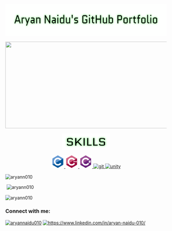 <p align="center"><img src="https://github.com/aryann010/aryann010/blob/main/Aryan-Naidu-s-GitHub-Portfolio-2-12-2022.gif?raw=true" width="900" height="100" /></p>
<p align="center"><img src="https://user-images.githubusercontent.com/39635734/82733390-d26ea100-9ce9-11ea-8c9e-e66e80e7d83b.gif" width="900" height="270" /></p>
<p align="center"><img src="https://github.com/aryann010/aryann010/blob/main/SKILLS-2-12-2022.gif?raw=true" width="150" height="50"/></p>

<p align="center"> <a href="https://www.cprogramming.com/" target="_blank" rel="noreferrer"> <img src="https://raw.githubusercontent.com/devicons/devicon/master/icons/c/c-original.svg" alt="c" width="40" height="40"/> </a> <a href="https://www.w3schools.com/cpp/" target="_blank" rel="noreferrer"> <img src="https://raw.githubusercontent.com/devicons/devicon/master/icons/cplusplus/cplusplus-original.svg" alt="cplusplus" width="40" height="40"/> </a> <a href="https://www.w3schools.com/cs/" target="_blank" rel="noreferrer"> <img src="https://raw.githubusercontent.com/devicons/devicon/master/icons/csharp/csharp-original.svg" alt="csharp" width="40" height="40"/> </a> <a href="https://git-scm.com/" target="_blank" rel="noreferrer"> <img src="https://www.vectorlogo.zone/logos/git-scm/git-scm-icon.svg" alt="git" width="40" height="40"/> </a> <a href="https://unity.com/" target="_blank" rel="noreferrer"> <img src="https://www.vectorlogo.zone/logos/unity3d/unity3d-icon.svg" alt="unity" width="40" height="40"/> </a> </p>







<p><img align="center" src="https://github-readme-stats.vercel.app/api/top-langs?username=aryann010&show_icons=true&locale=en&layout=compact" alt="aryann010" /></p>
<p>&nbsp;<img align="center" src="https://github-readme-streak-stats.herokuapp.com/?user=aryann010&" alt="aryann010" /></p>
<p><img align="center" src="https://github-readme-stats.vercel.app/api?username=aryann010&show_icons=true&locale=en" alt="aryann010" /></p>



<h3 align="left">Connect with me:</h3>
<p align="left">
<a href="https://twitter.com/aryannaidu010" target="blank"><img align="center" src="https://raw.githubusercontent.com/rahuldkjain/github-profile-readme-generator/master/src/images/icons/Social/twitter.svg" alt="aryannaidu010" height="30" width="40" /></a>
<a href="https://linkedin.com/in/https://www.linkedin.com/in/aryan-naidu-010/" target="blank"><img align="center" src="https://raw.githubusercontent.com/rahuldkjain/github-profile-readme-generator/master/src/images/icons/Social/linked-in-alt.svg" alt="https://www.linkedin.com/in/aryan-naidu-010/" height="30" width="40" /></a>
</p>












